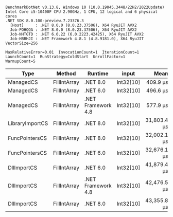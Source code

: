```

BenchmarkDotNet v0.13.8, Windows 10 (10.0.19045.3448/22H2/2022Update)
Intel Core i5-10400F CPU 2.90GHz, 1 CPU, 12 logical and 6 physical cores
.NET SDK 8.0.100-preview.7.23376.3
  [Host]     : .NET 8.0.0 (8.0.23.37506), X64 RyuJIT AVX2
  Job-POHQQA : .NET 8.0.0 (8.0.23.37506), X64 RyuJIT AVX2
  Job-NHTGTD : .NET 6.0.22 (6.0.2223.42425), X64 RyuJIT AVX2
  Job-HBBHJI : .NET Framework 4.8.1 (4.8.9181.0), X64 RyuJIT VectorSize=256

MaxRelativeError=0.01  InvocationCount=1  IterationCount=1  
LaunchCount=1  RunStrategy=ColdStart  UnrollFactor=1  
WarmupCount=5  

```
| Type            | Method       | Runtime            | input     | Mean        | Error | Median      | Min         | Max         | Allocated |
|---------------- |------------- |------------------- |---------- |------------:|------:|------------:|------------:|------------:|----------:|
| ManagedCS       | FillIntArray | .NET 8.0           | Int32[10] |    409.9 μs |    NA |    409.9 μs |    409.9 μs |    409.9 μs |     400 B |
| ManagedCS       | FillIntArray | .NET 6.0           | Int32[10] |    496.6 μs |    NA |    496.6 μs |    496.6 μs |    496.6 μs |     640 B |
| ManagedCS       | FillIntArray | .NET Framework 4.8 | Int32[10] |    577.9 μs |    NA |    577.9 μs |    577.9 μs |    577.9 μs |         - |
| LibraryImportCS | FillIntArray | .NET 8.0           | Int32[10] | 31,803.4 μs |    NA | 31,803.4 μs | 31,803.4 μs | 31,803.4 μs |     400 B |
| FuncPointersCS  | FillIntArray | .NET 8.0           | Int32[10] | 32,002.1 μs |    NA | 32,002.1 μs | 32,002.1 μs | 32,002.1 μs |     400 B |
| FuncPointersCS  | FillIntArray | .NET 6.0           | Int32[10] | 32,676.1 μs |    NA | 32,676.1 μs | 32,676.1 μs | 32,676.1 μs |     640 B |
| DllImportCS     | FillIntArray | .NET 6.0           | Int32[10] | 41,879.4 μs |    NA | 41,879.4 μs | 41,879.4 μs | 41,879.4 μs |     640 B |
| DllImportCS     | FillIntArray | .NET Framework 4.8 | Int32[10] | 42,476.5 μs |    NA | 42,476.5 μs | 42,476.5 μs | 42,476.5 μs |         - |
| DllImportCS     | FillIntArray | .NET 8.0           | Int32[10] | 43,355.8 μs |    NA | 43,355.8 μs | 43,355.8 μs | 43,355.8 μs |     400 B |
